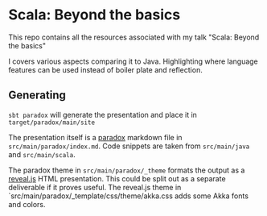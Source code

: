 # Scala: Beyond the basics 

This repo contains all the resources associated with my talk "Scala: Beyond the basics"

I covers various aspects comparing it to Java. Highlighting where language features can be used
instead of boiler plate and reflection.

## Generating

`sbt paradox` will generate the presentation and place it in
`target/paradox/main/site`

The presentation itself is a [paradox](https://github.com/lightbend/paradox)
markdown file in `src/main/paradox/index.md`. Code snippets are taken from
`src/main/java` and `src/main/scala`.

The paradox theme in `src/main/paradox/_theme` formats the output as a
[reveal.js](https://revealjs.com) HTML presentation. This could be split out
as a separate deliverable if it proves useful. The reveal.js theme in
`src/main/paradox/_template/css/theme/akka.css adds some Akka fonts and colors.

